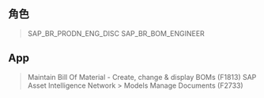 ## 角色
> SAP_BR_PRODN_ENG_DISC
> SAP_BR_BOM_ENGINEER
## App
> Maintain Bill Of Material - Create, change & display BOMs (F1813)
> SAP Asset Intelligence Network > Models
> Manage Documents (F2733)